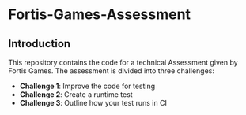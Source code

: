 # Fortis-Games-Assessment

## Introduction
This repository contains the code for a technical Assessment given by Fortis Games. The assessment is divided into three challenges:
- **Challenge 1**: Improve the code for testing
- **Challenge 2**: Create a runtime test
- **Challenge 3**: Outline how your test runs in CI
